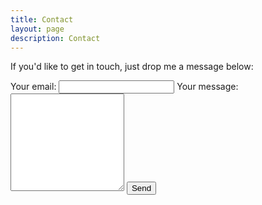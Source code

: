 ```yaml
---
title: Contact
layout: page
description: Contact
---
```


If you'd like to get in touch, just drop me a message below:

<form action="https://formspree.io/f/mzzelegy" method="POST">
  <label>
    Your email:
    <input type="email" name="email">
  </label>
  <label>
    Your message:
    <textarea name="message" rows="10"></textarea>
  </label>
  <!-- your other form fields go here -->
  <button type="submit">Send</button>
</form>
